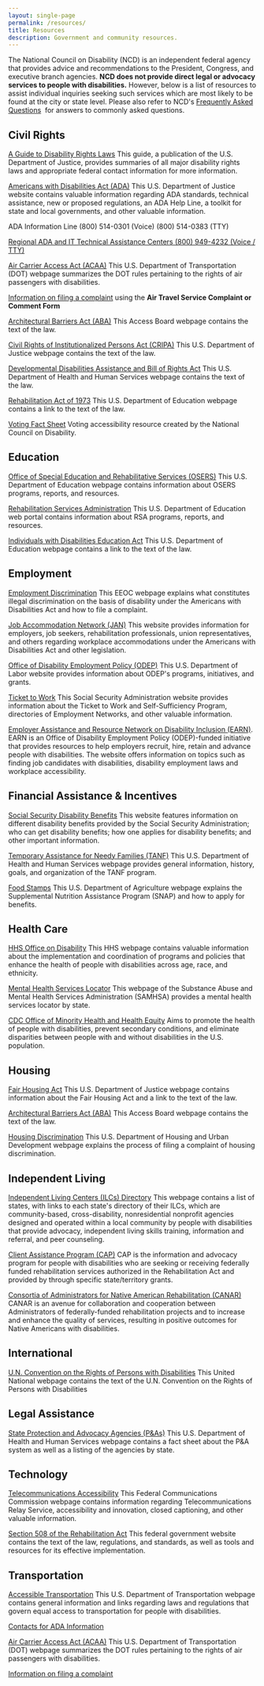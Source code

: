 ```yaml
---
layout: single-page
permalink: /resources/
title: Resources
description: Government and community resources.
---
```

The National Council on Disability (NCD) is an independent federal agency that provides advice and recommendations to the President, Congress, and executive branch agencies. **NCD does not provide direct legal or advocacy services to people with disabilities.** However, below is a list of resources to assist individual inquiries seeking such services which are most likely to be found at the city or state level. Please also refer to NCD's [Frequently Asked Questions](/resources/faq)  for answers to commonly asked questions.

Civil Rights
------------

[A Guide to Disability Rights Laws](http://www.ada.gov/cguide.htm)
This guide, a publication of the U.S. Department of Justice, provides summaries of all major disability rights laws and appropriate federal contact information for more information. 

[Americans with Disabilities Act (ADA)](http://www.ada.gov/index.html) This U.S. Department of Justice website contains valuable information regarding ADA standards, technical assistance, new or proposed regulations, an ADA Help Line, a toolkit for state and local governments, and other valuable information.

ADA Information Line (800) 514-0301 (Voice) (800) 514-0383 (TTY)

[Regional ADA and IT Technical Assistance Centers (800) 949-4232 (Voice / TTY)](http://www.adata.org/)

[Air Carrier Access Act (ACAA)](https://www.transportation.gov/individuals/aviation-consumer-protection/traveling-disability) This U.S. Department of Transportation (DOT) webpage summarizes the DOT rules pertaining to the rights of air passengers with disabilities.

[Information on filing a complaint](https://airconsumer.dot.gov/escomplaint/ConsumerForm.cfm) using the **Air Travel Service Complaint or Comment Form**

[Architectural Barriers Act (ABA)](https://www.access-board.gov/aba/) This Access Board webpage contains the text of the law. 

[Civil Rights of Institutionalized Persons Act (CRIPA)](http://www.justice.gov/crt/about/spl/cripastat.php) This U.S. Department of Justice webpage contains the text of the law. 

[Developmental Disabilities Assistance and Bill of Rights Act](https://acl.gov/about-acl/authorizing-statutes/developmental-disabilities-assistance-and-bill-rights-act-2000) This U.S. Department of Health and Human Services webpage contains the text of the law. 

[Rehabilitation Act of 1973](http://www2.ed.gov/policy/speced/reg/narrative.html) This U.S. Department of Education webpage contains a link to the text of the law. 

[Voting Fact Sheet](https://ncd.gov/publications/2020/voting-fact-sheet) Voting accessibility resource created by the National Council on Disability.

Education
---------

[Office of Special Education and Rehabilitative Services (OSERS)](http://www2.ed.gov/about/offices/list/osers/index.html) This U.S. Department of Education webpage contains information about OSERS programs, reports, and resources. 

[Rehabilitation Services Administration](http://rsa.ed.gov/) This U.S. Department of Education web portal contains information about RSA programs, reports, and resources. 

[Individuals with Disabilities Education Act](https://sites.ed.gov/idea/about-idea/) This U.S. Department of Education webpage contains a link to the text of the law. 

Employment
----------

[Employment Discrimination](http://www.eeoc.gov/laws/types/disability.cfm) This EEOC webpage explains what constitutes illegal discrimination on the basis of disability under the Americans with Disabilities Act and how to file a complaint. 

[Job Accommodation Network (JAN)](http://askjan.org/) This website provides information for employers, job seekers, rehabilitation professionals, union representatives, and others regarding workplace accommodations under the Americans with Disabilities Act and other legislation. 

[Office of Disability Employment Policy (ODEP)](http://www.dol.gov/odep/) This U.S. Department of Labor website provides information about ODEP's programs, initiatives, and grants. 

[Ticket to Work](http://www.yourtickettowork.com/) This Social Security Administration website provides information about the Ticket to Work and Self-Sufficiency Program, directories of Employment Networks, and other valuable information. 

[Employer Assistance and Resource Network on Disability Inclusion (EARN)](http://www.askearn.org/). EARN is an Office of Disability Employment Policy (ODEP)-funded initiative that provides resources to help employers recruit, hire, retain and advance people with disabilities. The website offers information on topics such as finding job candidates with disabilities, disability employment laws and workplace accessibility.

Financial Assistance & Incentives
---------------------------------

[Social Security Disability Benefits](https://www.ssa.gov/benefits/disability/)
This website features information on different disability benefits provided by the Social Security Administration; who can get disability benefits; how one applies for disability benefits; and other important information.

[Temporary Assistance for Needy Families (TANF)](https://www.benefits.gov/benefit/613)
This U.S. Department of Health and Human Services webpage provides general information, history, goals, and organization of the TANF program.


[Food Stamps](http://www.fns.usda.gov/snap/)
This U.S. Department of Agriculture webpage explains the Supplemental Nutrition Assistance Program (SNAP) and how to apply for benefits.

Health Care
-----------

[HHS Office on Disability](https://aspe.hhs.gov/about/offices/bhdap)
This HHS webpage contains valuable information about the implementation and coordination of programs and policies that enhance the health of people with disabilities across age, race, and ethnicity.

[Mental Health Services Locator](https://findtreatment.samhsa.gov/)
This webpage of the Substance Abuse and Mental Health Services Administration (SAMHSA) provides a mental health services locator by state.

[CDC Office of Minority Health and Health E](http://www.cdc.gov/omhd/Populations/Disability/Disability.htm)[quity](https://www.cdc.gov/healthequity/index.html)
Aims to promote the health of people with disabilities, prevent secondary conditions, and eliminate disparities between people with and without disabilities in the U.S. population.

Housing
-------

[Fair Housing Act](http://www.justice.gov/crt/about/hce/housing_coverage.php)
This U.S. Department of Justice webpage contains information about the Fair Housing Act and a link to the text of the law.

[Architectural Barriers Act (ABA)](https://www.access-board.gov/aba/)
This Access Board webpage contains the text of the law.

[Housing Discrimination](http://portal.hud.gov/hudportal/HUD^Q^src=/topics/housing_discrimination)
This U.S. Department of Housing and Urban Development webpage explains the process of filing a complaint of housing discrimination.

Independent Living
------------------

[Independent Living Centers (ILCs) Directory](http://www.ilru.org/html/publications/directory/state_list.html)
This webpage contains a list of states, with links to each state's directory of their ILCs, which are community-based, cross-disability, nonresidential nonprofit agencies designed and operated within a local community by people with disabilities that provide advocacy, independent living skills training, information and referral, and peer counseling.

[Client Assistance Program (CAP)](https://www.benefits.gov/benefit/914)
CAP is the information and advocacy program for people with disabilities who are seeking or receiving federally funded rehabilitation services authorized in the Rehabilitation Act and provided by through specific state/territory grants.

[Consortia of Administrators for Native American Rehabilitation (CANAR)](https://canar.info/about/)
CANAR is an avenue for collaboration and cooperation between Administrators of federally-funded rehabilitation projects and to increase and enhance the quality of services, resulting in positive outcomes for Native Americans with disabilities.

International
-------------

[U.N. Convention on the Rights of Persons with Disabilities](https://www.un.org/development/desa/disabilities/convention-on-the-rights-of-persons-with-disabilities.html)
This United National webpage contains the text of the U.N. Convention on the Rights of Persons with Disabilities

Legal Assistance
----------------

[State Protection and Advocacy Agencies (P&As)](https://acl.gov/programs/aging-and-disability-networks/state-protection-advocacy-systems)
This U.S. Department of Health and Human Services webpage contains a fact sheet about the P&A system as well as a listing of the agencies by state.

Technology
----------

[Telecommunications Accessibility](http://www.fcc.gov/cgb/dro/)
This Federal Communications Commission webpage contains information regarding Telecommunications Relay Service, accessibility and innovation, closed captioning, and other valuable information.

[Section 508 of the Rehabilitation Act](http://www.section508.gov/)
This federal government website contains the text of the law, regulations, and standards, as well as tools and resources for its effective implementation.

Transportation
--------------

[Accessible Transportation](https://www.transportation.gov/accessibility)
This U.S. Department of Transportation webpage contains general information and links regarding laws and regulations that govern equal access to transportation for people with disabilities.

[Contacts for ADA Information](https://www.transportation.gov/civil-rights/civil-rights-awareness-enforcement/accessible-workplace-programs-and-activities)

[Air Carrier Access Act (ACAA)](https://www.transportation.gov/airconsumer/passengers-disabilities)
This U.S. Department of Transportation (DOT) webpage summarizes the DOT rules pertaining to the rights of air passengers with disabilities.

[Information on filing a complaint](https://www.transportation.gov/airconsumer/file-consumer-complaint)
